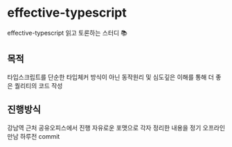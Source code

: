 # effective-typescript
effective-typescript 읽고 토론하는 스터디 📚

## 목적
타입스크립트를 단순한 타입체커 방식이 아닌 동작원리 및 심도깊은 이해를 통해 더 좋은 퀄리티의 코드 작성

## 진행방식
강남역 근처 공유오피스에서 진행
자유로운 포맷으로 각자 정리한 내용을 정기 오프라인 만남 하루전 commit

